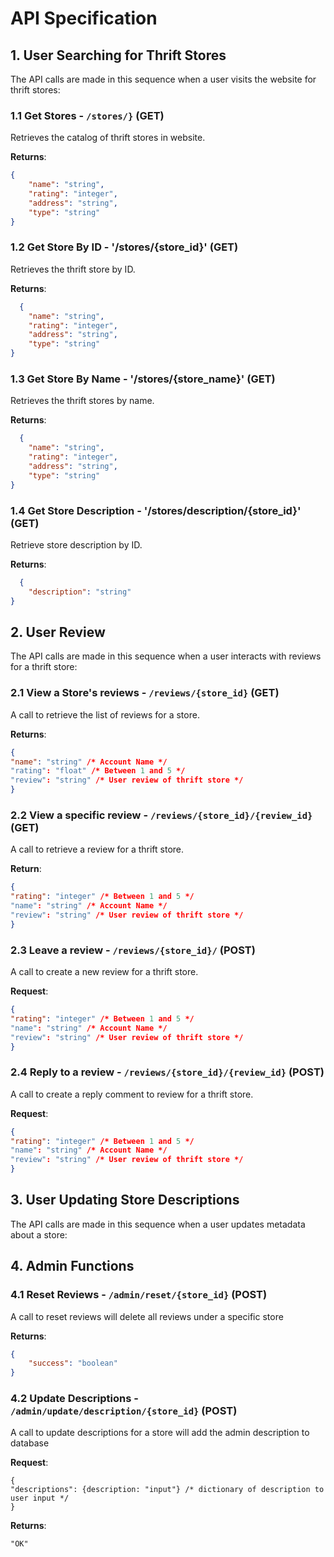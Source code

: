 # API Specification

## 1. User Searching for Thrift Stores
The API calls are made in this sequence when a user visits the website for thrift stores:
### 1.1 Get Stores - `/stores/}` (GET)
  Retrieves the catalog of thrift stores in website.
  
  **Returns**:
  ```json
  {
      "name": "string",
      "rating": "integer",
      "address": "string",
      "type": "string"
  }
  ```
### 1.2 Get Store By ID - '/stores/{store_id}' (GET)
  Retrieves the thrift store by ID. 

  **Returns**:
  ```json
    {
      "name": "string",
      "rating": "integer",
      "address": "string",
      "type": "string"
  }
  ```

### 1.3 Get Store By Name - '/stores/{store_name}' (GET)
  Retrieves the thrift stores by name.

  **Returns**:
  ```json
    {
      "name": "string",
      "rating": "integer",
      "address": "string",
      "type": "string"
  }
  ```

### 1.4 Get Store Description - '/stores/description/{store_id}' (GET)
  Retrieve store description by ID.

  **Returns**:
  ```json
    {
      "description": "string"
  }
  ```

## 2. User Review 
The API calls are made in this sequence when a user interacts with reviews for a thrift store:
### 2.1 View a Store's reviews - `/reviews/{store_id}` (GET)
  A call to retrieve the list of reviews for a store.

  **Returns**:
  ```json
  {
  "name": "string" /* Account Name */
  "rating": "float" /* Between 1 and 5 */
  "review": "string" /* User review of thrift store */
  }
  ```

### 2.2 View a specific review - `/reviews/{store_id}/{review_id}` (GET)
  A call to retrieve a review for a thrift store.

  **Return**:
  ```json
  {
  "rating": "integer" /* Between 1 and 5 */
  "name": "string" /* Account Name */
  "review": "string" /* User review of thrift store */
  }
  ```

### 2.3 Leave a review - `/reviews/{store_id}/` (POST)
  A call to create a new review for a thrift store.

  **Request**:
  ```json
  {
  "rating": "integer" /* Between 1 and 5 */
  "name": "string" /* Account Name */
  "review": "string" /* User review of thrift store */
  }
  ```

### 2.4 Reply to a review - `/reviews/{store_id}/{review_id}` (POST)
  A call to create a reply comment to review for a thrift store.

  **Request**:
  ```json
  {
  "rating": "integer" /* Between 1 and 5 */
  "name": "string" /* Account Name */
  "review": "string" /* User review of thrift store */
  }
  ```
## 3. User Updating Store Descriptions
The API calls are made in this sequence when a user updates metadata about a store:


## 4. Admin Functions 
### 4.1 Reset Reviews - `/admin/reset/{store_id}` (POST)
  A call to reset reviews will delete all reviews under a specific store
  
  **Returns**:
  ```json
  {
      "success": "boolean"
  }
  ```
### 4.2 Update Descriptions - `/admin/update/description/{store_id}` (POST)
  A call to update descriptions for a store will add the admin description to database
  
  **Request**:
  ```param
  {
  "descriptions": {description: "input"} /* dictionary of description to user input */
  }
  ```
  **Returns**:
  ```
  "OK"
  ```

